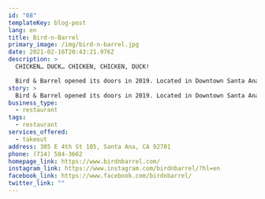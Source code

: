 ```yaml
---
id: "08"
templateKey: blog-post
lang: en
title: Bird-n-Barrel
primary_image: /img/bird-n-barrel.jpg
date: 2021-02-16T20:43:21.976Z
description: >
  CHICKEN… DUCK… CHICKEN, CHICKEN, DUCK!

  Bird & Barrel opened its doors in 2019. Located in Downtown Santa Ana, Our purpose is to create a family run, community driven establishment  specializing in  poultry-centric  cuisine. Focused in Asian fusion  delicacies.   To introduce the local community to our  unique flavors.
story: >
  Bird & Barrel opened its doors in 2019. Located in Downtown Santa Ana, Our purpose is to create a family run, community driven establishment  specializing in  poultry-centric  cuisine. Focused in Asian fusion delicacies. To introduce the local community to our unique flavors. Local Allies Note: We ask that if you’re able to order and pick up your food here please call directly to order your food, so the business may receive 100% of the funds versus the high commission rates they need to pay delivery apps.
business_type:
  - restaurant
tags:
  - restaurant
services_offered:
  - takeout
address: 305 E 4th St 105, Santa Ana, CA 92701
phone: (714) 584-3662
homepage_link: https://www.birdnbarrel.com/
instagram_link: https://www.instagram.com/birdnbarrel/?hl=en
facebook_link: https://www.facebook.com/birdnbarrel/
twitter_link: ""
---
```

